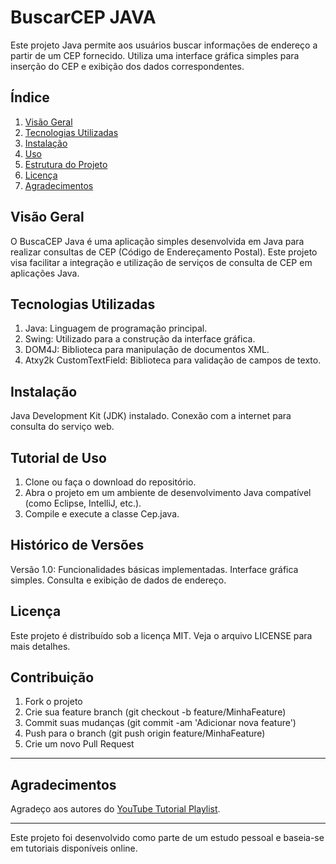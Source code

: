 # BuscarCEP JAVA

Este projeto Java permite aos usuários buscar informações de endereço a partir de um CEP fornecido. Utiliza uma interface gráfica simples para inserção do CEP e exibição dos dados correspondentes.

## Índice

1. [Visão Geral](#visão-geral)
2. [Tecnologias Utilizadas](#tecnologias-utilizadas)
3. [Instalação](#instalação)
4. [Uso](#Uso)
5. [Estrutura do Projeto](#estrutura-do-projeto)
6. [Licença](#licença)
7. [Agradecimentos](#agradecimentos)

## Visão Geral

O BuscaCEP Java é uma aplicação simples desenvolvida em Java para realizar consultas de CEP (Código de Endereçamento Postal). Este projeto visa facilitar a integração e utilização de serviços de consulta de CEP em aplicações Java.

## Tecnologias Utilizadas

1. Java: Linguagem de programação principal.
2. Swing: Utilizado para a construção da interface gráfica.
3. DOM4J: Biblioteca para manipulação de documentos XML.
4. Atxy2k CustomTextField: Biblioteca para validação de campos de texto.

## Instalação

Java Development Kit (JDK) instalado.
Conexão com a internet para consulta do serviço web.

## Tutorial de Uso

1. Clone ou faça o download do repositório.
2. Abra o projeto em um ambiente de desenvolvimento Java compatível (como Eclipse, IntelliJ, etc.).
3. Compile e execute a classe Cep.java.

## Histórico de Versões

Versão 1.0:
Funcionalidades básicas implementadas.
Interface gráfica simples.
Consulta e exibição de dados de endereço.

## Licença

Este projeto é distribuído sob a licença MIT. Veja o arquivo LICENSE para mais detalhes.

## Contribuição

1. Fork o projeto
2. Crie sua feature branch (git checkout -b feature/MinhaFeature)
3. Commit suas mudanças (git commit -am 'Adicionar nova feature')
4. Push para o branch (git push origin feature/MinhaFeature)
5. Crie um novo Pull Request

---

## Agradecimentos
Agradeço aos autores do [YouTube Tutorial Playlist](https://www.youtube.com/playlist?list=PLbEOwbQR9lqxVuDWNIrG57_JGcbIL3FWP).

---
Este projeto foi desenvolvido como parte de um estudo pessoal e baseia-se em tutoriais disponíveis online.

